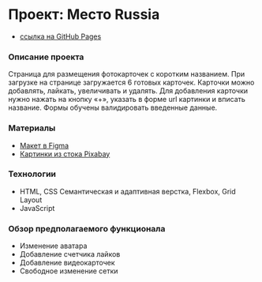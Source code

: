 # Проект: Место Russia

* [ссылка на GitHub Pages](https://uralyanka.github.io/mesto/)

### Описание проекта

Cтраница для размещения фотокарточек с коротким названием.
При загрузке на странице загружается 6 готовых карточек.
Карточки можно добавлять, лайкать, увеличивать и удалять.
Для добавления карточки нужно нажать на кнопку «+», указать в форме url картинки и вписать название.
Формы обучены валидировать введенные данные.

### Материалы

* [Макет в Figma](https://www.figma.com/file/2cn9N9jSkmxD84oJik7xL7/JavaScript.-Sprint-4?node-id=0%3A1)
* [Картинки из стока Pixabay](cdn.pixabay.com)

### Технологии

* HTML, CSS Семантическая и адаптивная верстка, Flexbox, Grid Layout
* JavaScript

### Обзор предполагаемого функционала
- Изменение аватара
- Добавление счетчика лайков
- Добавление видеокарточек
- Свободное изменение сетки

